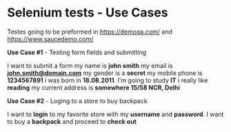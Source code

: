 # Selenium tests - Use Cases

Testes going to be preformed in https://demoqa.com/ and https://www.saucedemo.com/

**Use Case #1** - Testing form fields and submitting

I want to submit a form my name is **john smith** my email is **john.smith@domain.com** my gender is a **secret** my
mobile phone is **1234567891** i was born in **18.08.2011**. I'm going to study **IT** i really like **reading** my
current address is **somewhere 15/58 NCR, Delhi**

**Use Case #2** - Loging to a store to buy backpack

I want to **login** to my favorite store with my **username** and **password**. I want to buy a **backpack** and proceed
to **check out**